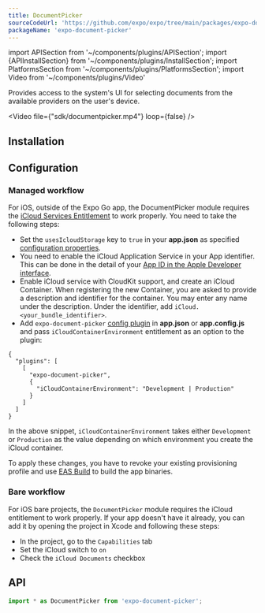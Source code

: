 ```yaml
---
title: DocumentPicker
sourceCodeUrl: 'https://github.com/expo/expo/tree/main/packages/expo-document-picker'
packageName: 'expo-document-picker'
---
```


import APISection from '~/components/plugins/APISection';
import {APIInstallSection} from '~/components/plugins/InstallSection';
import PlatformsSection from '~/components/plugins/PlatformsSection';
import Video from '~/components/plugins/Video'

Provides access to the system's UI for selecting documents from the available providers on the user's device.

<Video file={"sdk/documentpicker.mp4"} loop={false} />

<PlatformsSection android emulator ios simulator web />

## Installation

<APIInstallSection />

## Configuration

### Managed workflow

For iOS, outside of the Expo Go app, the DocumentPicker module requires the [iCloud Services Entitlement](https://developer.apple.com/documentation/bundleresources/entitlements/com_apple_developer_icloud-services) to work properly. You need to take the following steps:

- Set the `usesIcloudStorage` key to `true` in your **app.json** as specified [configuration properties](/versions/latest/config/app/#usesicloudstorage).
- You need to enable the iCloud Application Service in your App identifier. This can be done in the detail of your [App ID in the Apple Developer interface](https://developer.apple.com/account/ios/identifier/bundle).
- Enable iCloud service with CloudKit support, and create an iCloud Container. When registering the new Container, you are asked to provide a description and identifier for the container. You may enter any name under the description. Under the identifier, add `iCloud.<your_bundle_identifier>`.
- Add `expo-document-picker` [config plugin](/guides/config-plugins/) in **app.json** or **app.config.js** and pass `iCloudContainerEnvironment` entitlement as an option to the plugin:

```
{
  "plugins": [
    [
      "expo-document-picker",
      {
        "iCloudContainerEnvironment": "Development | Production"
      }
    ]
  ]
}
```

In the above snippet, `iCloudContainerEnvironment` takes either `Development` or `Production` as the value depending on which environment you create the iCloud container.

To apply these changes, you have to revoke your existing provisioning profile and use [EAS Build](/build/introduction/) to build the app binaries.

### Bare workflow

For iOS bare projects, the `DocumentPicker` module requires the iCloud entitlement to work properly. If your app doesn't have it already, you can add it by opening the project in Xcode and following these steps:

- In the project, go to the `Capabilities` tab
- Set the iCloud switch to `on`
- Check the `iCloud Documents` checkbox

## API

```js
import * as DocumentPicker from 'expo-document-picker';
```

<APISection packageName="expo-document-picker" apiName="DocumentPicker" />
